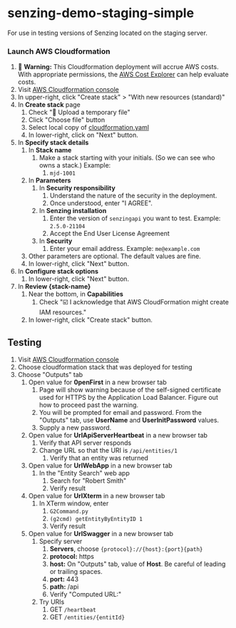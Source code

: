 # senzing-demo-staging-simple

For use in testing versions of Senzing located on the staging server.

### Launch AWS Cloudformation

1. :thinking: **Warning:** This Cloudformation deployment will accrue AWS costs.
   With appropriate permissions, the
   [AWS Cost Explorer](https://aws.amazon.com/aws-cost-management/aws-cost-explorer/)
   can help evaluate costs.
1. Visit [AWS Cloudformation console](https://console.aws.amazon.com/cloudformation/home)
1. In upper-right, click "Create stack" > "With new resources (standard)"
1. In **Create stack** page
    1. Check ":radio_button: Upload a temporary file"
    1. Click "Choose file" button
    1. Select local copy of [cloudformation.yaml](cloudformation.yaml)
    1. In lower-right, click on "Next" button.
1. In **Specify stack details**
    1. In **Stack name**
        1. Make a stack starting with your initials.  (So we can see who owns a stack.)
           Example:
            1. `mjd-1001`
    1. In **Parameters**
        1. In **Security responsibility**
            1. Understand the nature of the security in the deployment.
            1. Once understood, enter "I AGREE".
        1. In **Senzing installation**
            1. Enter the version of `senzingapi` you want to test.
               Example: `2.5.0-21104`
            1. Accept the End User License Agreement
        1. In **Security**
            1. Enter your email address.  Example: `me@example.com`
    1. Other parameters are optional.
       The default values are fine.
    1. In lower-right, click "Next" button.
1. In **Configure stack options**
    1. In lower-right, click "Next" button.
1. In **Review {stack-name}**
    1. Near the bottom, in **Capabilities**
        1. Check ":ballot_box_with_check: I acknowledge that AWS CloudFormation might create IAM resources."
    1. In lower-right, click "Create stack" button.

## Testing

1. Visit [AWS Cloudformation console](https://console.aws.amazon.com/cloudformation/home)
1. Choose cloudformation stack that was deployed for testing
1. Choose "Outputs" tab
    1. Open value for **0penFirst** in a new browser tab
        1. Page will show warning because of the self-signed certificate used for HTTPS by the Application Load Balancer.
           Figure out how to proceed past the warning.
        1. You will be prompted for email and password.
           From the "Outputs" tab, use **UserName** and **UserInitPassword** values.
        1. Supply a new password.
    1. Open value for **UrlApiServerHeartbeat** in a new browser tab
        1. Verify that API server responds
        1. Change URL so that the URI is `/api/entities/1`
            1. Verify that an entity was returned
    1. Open value for **UrlWebApp** in a new browser tab
        1. In the "Entity Search" web app
            1. Search for "Robert Smith"
            1. Verify result
    1. Open value for **UrlXterm** in a new browser tab
        1. In XTerm window, enter
            1. `G2Command.py`
            1. `(g2cmd) getEntityByEntityID 1`
            1. Verify result
    1. Open value for **UrlSwagger** in a new browser tab
        1. Specify server
            1. **Servers**, choose `{protocol}://{host}:{port}{path}`
            1. **protocol:** https
            1. **host:** On "Outputs" tab, value of **Host**.  Be careful of leading or trailing spaces.
            1. **port:** 443
            1. **path:** /api
            1. Verify "Computed URL:"
        1. Try URIs
            1. GET `/heartbeat`
            1. GET `/entities/{entitId}`

